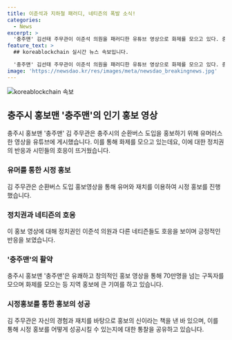 ```yaml
---
title: 이준석과 지하철 패러디, 네티즌의 폭발 소식!
categories:
  - News
excerpt: >
  '충주맨' 김선태 주무관이 이준석 의원을 패러디한 유튜브 영상으로 화제를 모으고 있다. 충주시 홍보를 위해 지하철에서 옆자리에 기대어 잠든 이준석을 모방한 영상을 올렸고, 이에 이 의원이 호응했다. 네티즌들은 이를 천재적이라 하며 충주맨의 재치를 칭찬했다. 김 주무관은 충주시 공식 유튜브 채널을 운영하며, 경험을 책으로 낸 바 있다.
feature_text: >
  ## koreablockchain 실시간 뉴스 속보입니다.

  '충주맨' 김선태 주무관이 이준석 의원을 패러디한 유튜브 영상으로 화제를 모으고 있다. 충주시 홍보를 위해 지하철에서 옆자리에 기대어 잠든 이준석을 모방한 영상을 올렸고, 이에 이 의원이 호응했다. 네티즌들은 이를 천재적이라 하며 충주맨의 재치를 칭찬했다. 김 주무관은 충주시 공식 유튜브 채널을 운영하며, 경험을 책으로 낸 바 있다.
image: 'https://newsdao.kr/res/images/meta/newsdao_breakingnews.jpg'
---
```


<p><img src="https://newsdao.kr/res/images/meta/newsdao_breakingnews.jpg" alt="koreablockchain 속보" /></p>

<h2 data-ke-size="size26">충주시 홍보맨 '충주맨'의 인기 홍보 영상</h2>

<p data-ke-size="size16">충주시 홍보맨 '충주맨' 김 주무관은 충주시의 순환버스 도입을 홍보하기 위해 유머러스한 영상을 유튜브에 게시했습니다. 이를 통해 화제를 모으고 있는데요, 이에 대한 정치권의 반응과 시민들의 호응이 뜨거웠습니다.</p>

<h3>유머를 통한 시정 홍보</h3>

<p data-ke-size="size16">김 주무관은 순환버스 도입 홍보영상을 통해 유머와 재치를 이용하여 시정 홍보를 진행했습니다.</p>

<h3>정치권과 네티즌의 호응</h3>

<p data-ke-size="size16">이 홍보 영상에 대해 정치권인 이준석 의원과 다른 네티즌들도 호응을 보이며 긍정적인 반응을 보였습니다.</p>

<h3>'충주맨'의 활약</h3>

<p data-ke-size="size16">충주시 홍보맨 '충주맨'은 유쾌하고 창의적인 홍보 영상을 통해 70만명을 넘는 구독자를 모으며 화제를 모으는 등 지역 홍보에 큰 기여를 하고 있습니다.</p>

<h3>시정홍보를 통한 홍보의 성공</h3>

<p data-ke-size="size16">김 주무관은 자신의 경험과 재치를 바탕으로 홍보의 신이라는 책을 낸 바 있으며, 이를 통해 시정 홍보를 어떻게 성공시킬 수 있는지에 대한 통찰을 공유하고 있습니다.</p>

